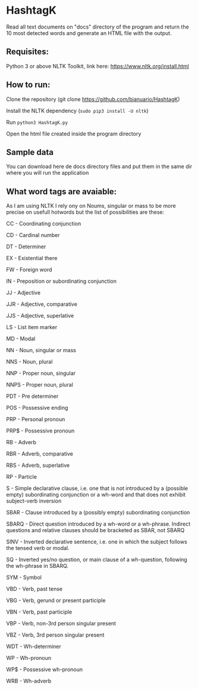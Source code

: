 # HashtagK

Read all text documents on "docs" directory of the program and return the 10 most detected words and generate an HTML file with the output.

## Requisites:

Python 3 or above
NLTK Toolkit, link here: https://www.nltk.org/install.html
 

## How to run:

Clone the repository (git clone https://github.com/bjanuario/HashtagK)

Install the NLTK dependency (`sudo pip3 install -U nltk`)

Run `python3 HashtagK.py`

Open the html file created inside the program directory

## Sample data

You can download here de docs directory files and put them in the same dir where you will run the application

## What word tags are avaiable:

As I am using NLTK I rely ony on Noums, singular or mass to be more precise on usefull hotwords but the list of possibilities are these:

CC - Coordinating conjunction

CD - Cardinal number

DT - Determiner

EX - Existential there

FW - Foreign word

IN - Preposition or subordinating conjunction

JJ - Adjective

JJR - Adjective, comparative

JJS - Adjective, superlative

LS - List item marker

MD - Modal

NN - Noun, singular or mass

NNS - Noun, plural

NNP - Proper noun, singular

NNPS - Proper noun, plural

PDT - Pre determiner

POS - Possessive ending

PRP - Personal pronoun

PRP$ - Possessive pronoun

RB - Adverb

RBR - Adverb, comparative

RBS - Adverb, superlative

RP - Particle

S - Simple declarative clause, i.e. one that is not introduced by a (possible empty) subordinating conjunction or a wh-word and that does not exhibit subject-verb inversion

SBAR - Clause introduced by a (possibly empty) subordinating conjunction

SBARQ - Direct question introduced by a wh-word or a wh-phrase. Indirect questions and relative clauses should be bracketed as SBAR, not SBARQ

SINV - Inverted declarative sentence, i.e. one in which the subject follows the tensed verb or modal.

SQ - Inverted yes/no question, or main clause of a wh-question, following the wh-phrase in SBARQ.

SYM - Symbol

VBD - Verb, past tense

VBG - Verb, gerund or present participle

VBN - Verb, past participle

VBP - Verb, non-3rd person singular present

VBZ - Verb, 3rd person singular present

WDT - Wh-determiner

WP - Wh-pronoun

WP$ - Possessive wh-pronoun

WRB - Wh-adverb